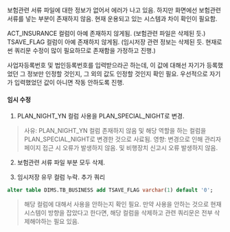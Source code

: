 보험관련 서류 파일에 대한 정보가 없어서 에러가 나고 있음. 하지만 화면에선 보험관련 서류를 넣는 부분이 존재하지 않음. 현재 운용되고 있는 시스템과 차이 확인이 필요함. 

ACT_INSURANCE 컬럼이 아예 존재하지 않게됨. (보험관련 파일은 삭제된 듯.)
TSAVE_FLAG 컬럼이 아예 존재하지 않게됨. (임시저장 관련 정보는 삭제된 듯. 현재로썬 쿼리문 수정이 많이 필요하므로 존재함을 가정하고 진행.)

사업자등록번호 및 법인등록번호를 입력받으라곤 하는데, 이 값에 대해선 자기가 등록했었던 그 정보만 인정할 것인지, 그 외의 값도 인정할 것인지 확인 필요. 
우선적으로 자기가 입력했었던 값이 아니면 작동 안하도록 진행.



#### 임시 수정
1. PLAN_NIGHT_YN 컬럼 사용을 PLAN_SPECIAL_NIGHT로 변경.
>사유: PLAN_NIGHT_YN 컬럼 존재하지 않음 및 해당 역할을 하는 컬럼을 PLAN_SPECIAL_NIGHT로 변경한 것으로 사료됨.
>영향: 변경으로 인해 관리자 페이지 접근 시 오류가 발생하지 않음. 및 비행장치 신고시 오류 발생하지 않음.

2. 보험관련 서류 파일 부분 모두 삭제.

3. 임시저장 유무 컬럼 누락. 추가 쿼리  
```sql  
alter table DIMS.TB_BUSINESS add TSAVE_FLAG varchar(1) default '0';  
```  
>해당 컬럼에 대해서 사용을 안하는지 확인 필요. 만약 사용을 안하는 것으로 현재 시스템이 방향을 잡았다고 한다면, 해당 컬럼을 삭제하고 관련 쿼리문은 전부 삭제해야하는 필요 있음.

